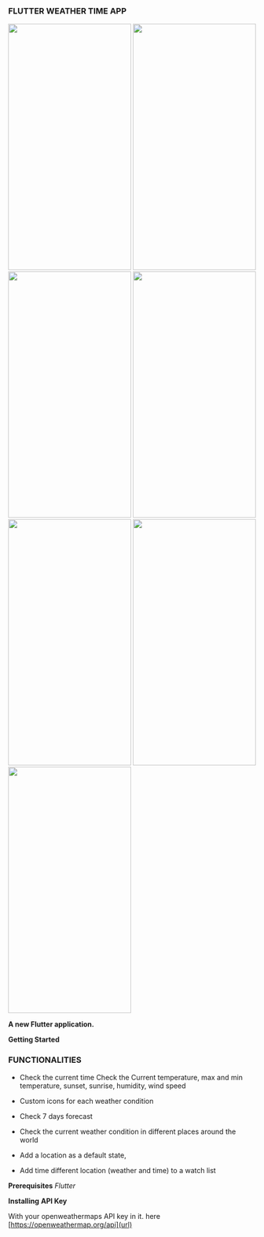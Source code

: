 


 ### FLUTTER WEATHER TIME APP
 
<img src="https://user-images.githubusercontent.com/30800758/88089153-226cc580-cbbe-11ea-85a4-94e6ee5a6148.jpg" height="500" width="250">
<img src="https://user-images.githubusercontent.com/30800758/88089173-27317980-cbbe-11ea-8d5c-101c44746a5f.jpg" height="500" width="250">
<img src="https://user-images.githubusercontent.com/30800758/88089171-2698e300-cbbe-11ea-89ca-c3c3d70f6b93.jpg" height="500" width="250">
<img src="https://user-images.githubusercontent.com/30800758/88089167-26004c80-cbbe-11ea-9ed4-bf77421df461.jpg" height="500" width="250">
<img src="https://user-images.githubusercontent.com/30800758/88089158-24368900-cbbe-11ea-93ed-daccd27db45f.jpg" height="500" width="250">
<img src="https://user-images.githubusercontent.com/30800758/88089161-24cf1f80-cbbe-11ea-87a9-f8f453a24730.jpg" height="500" width="250">
<img src="https://user-images.githubusercontent.com/30800758/88089163-2567b600-cbbe-11ea-86dd-158eb28cb4e3.jpg" height="500" width="250">


**A new Flutter application.**

**Getting Started**
 
### FUNCTIONALITIES		
	

- Check the current time Check the Current temperature, max and min temperature, sunset, sunrise, humidity, wind speed	 	


- Custom icons for each weather condition 	
	

- Check 7 days forecast 	


- Check the current weather condition in different places around the world 	
	

- Add a location as a default state, 	

	
- Add time different location (weather and time) to a watch list		


**Prerequisites**
 _Flutter_

**Installing**
 **API Key**

With your openweathermaps API key in it. here [https://openweathermap.org/api](url)
